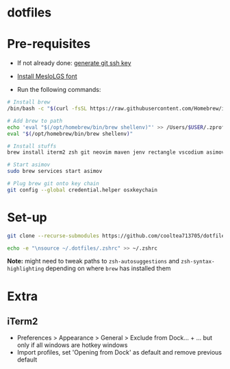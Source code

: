 # dotfiles

# Pre-requisites

* If not already done: [generate git ssh key](https://docs.github.com/en/authentication/connecting-to-github-with-ssh/generating-a-new-ssh-key-and-adding-it-to-the-ssh-agent)

* [Install MesloLGS font](https://github.com/romkatv/powerlevel10k#meslo-nerd-font-patched-for-powerlevel10k)

* Run the following commands:

```zsh
# Install brew
/bin/bash -c "$(curl -fsSL https://raw.githubusercontent.com/Homebrew/install/HEAD/install.sh)"

# Add brew to path
echo 'eval "$(/opt/homebrew/bin/brew shellenv)"' >> /Users/$USER/.zprofile
eval "$(/opt/homebrew/bin/brew shellenv)"

# Install stuffs
brew install iterm2 zsh git neovim maven jenv rectangle vscodium asimov source-highlight zsh-autosuggestions zsh-syntax-highlighting

# Start asimov
sudo brew services start asimov

# Plug brew git onto key chain
git config --global credential.helper osxkeychain
``` 

# Set-up
```zsh
git clone --recurse-submodules https://github.com/cooltea713705/dotfiles.git ~/.dotfiles

echo -e "\nsource ~/.dotfiles/.zshrc" >> ~/.zshrc
```

**Note:** might need to tweak paths to `zsh-autosuggestions` and `zsh-syntax-highlighting` depending on where `brew` has installed them

# Extra

## iTerm2

* Preferences > Appearance > General > Exclude from Dock... + ... but only if all windows are hotkey windows
* Import profiles, set 'Opening from Dock' as default and remove previous default
